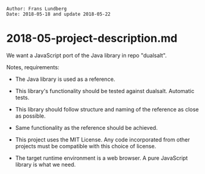     Author: Frans Lundberg
    Date: 2018-05-18 and update 2018-05-22


2018-05-project-description.md
==============================

We want a JavaScript port of the Java library in repo "dualsalt".

Notes, requirements:

* The Java library is used as a reference.

* This library's functionality should be tested against dualsalt.
  Automatic tests.

* This library should follow structure and naming of the reference as
  close as possible.

* Same functionality as the reference should be achieved.

* This project uses the MIT License. Any code incorporated from other projects must
  be compatible with this choice of license.

* The target runtime environment is a web browser.
  A pure JavaScript library is what we need.

